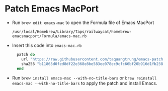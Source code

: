# Patch Emacs MacPort

- Run `brew edit emacs-mac` to open the Formula file of Emacs MacPort

  ```
  /usr/local/Homebrew/Library/Taps/railwaycat/homebrew-emacsmacport/Formula/emacs-mac.rb
  ```

- Insert this code into `emacs-mac.rb`

  ```rb
    patch do
      url "https://raw.githubusercontent.com/taquangtrung/emacs-patches/main/patches/emacs-mac-29-remove-line-number-left-margin.diff"
      sha256 "b11865d0fed8df22e368e8be583ee078ec9cfc66bf20b916d1fb238512d27e35"
    end
  ```

- Run `brew install emacs-mac --with-no-title-bars` or `brew reinstall emacs-mac --with-no-title-bars` to apply the patch and install Emacs.
